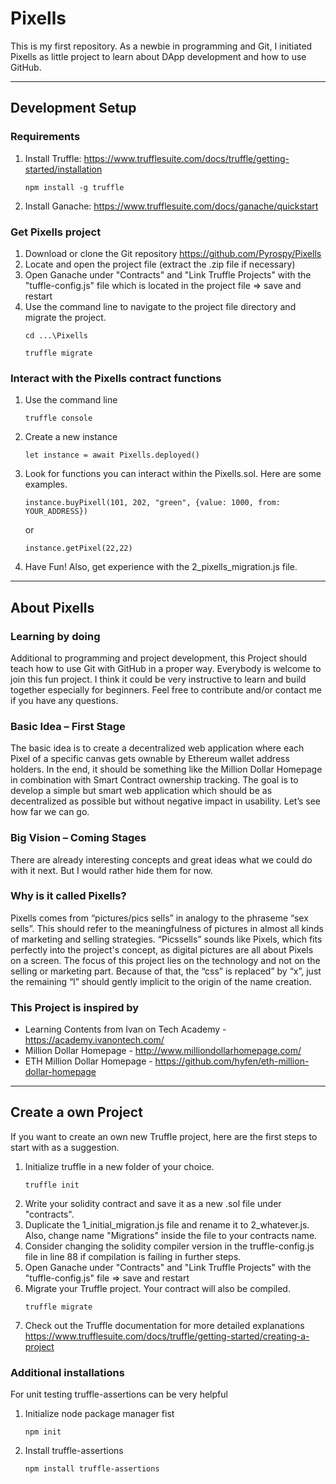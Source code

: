 # Pixells

This is my first repository. As a newbie in programming and Git, I initiated Pixells as little project to learn about DApp development and how to use GitHub.

---

## Development Setup

### Requirements
1. Install Truffle: https://www.trufflesuite.com/docs/truffle/getting-started/installation
    ```
    npm install -g truffle
    ```
2. Install Ganache: https://www.trufflesuite.com/docs/ganache/quickstart

### Get Pixells project 
1. Download or clone the Git repository https://github.com/Pyrospy/Pixells
2. Locate and open the project file (extract the .zip file if necessary)
3. Open Ganache under "Contracts" and "Link Truffle Projects" with the "tuffle-config.js" file which is located in the project file => save and restart
4. Use the command line to navigate to the project file directory and migrate the project.
    ```
    cd ...\Pixells
    ```
    ```
    truffle migrate
    ```
### Interact with the Pixells contract functions
1. Use the command line 
    ```
    truffle console
    ```
2. Create a new instance
    ```
    let instance = await Pixells.deployed()
    ```
3. Look for functions you can interact within the Pixells.sol.
Here are some examples.
    ```
    instance.buyPixell(101, 202, "green", {value: 1000, from: YOUR_ADDRESS})
    ```
    or
    ```
    instance.getPixel(22,22)
    ```
4. Have Fun! Also, get experience with the 2_pixells_migration.js file.

---

## About Pixells

### Learning by doing
Additional to programming and project development, this Project should teach how to use Git with GitHub in a proper way. Everybody is welcome to join this fun project. I think it could be very instructive to learn and build together especially for beginners. Feel free to contribute and/or contact me if you have any questions. 

### Basic Idea – First Stage 
The basic idea is to create a decentralized web application where each Pixel of a specific canvas gets ownable by Ethereum wallet address holders. In the end, it should be something like the Million Dollar Homepage in combination with Smart Contract ownership tracking. The goal is to develop a simple but smart web application which should be as decentralized as possible but without negative impact in usability. Let’s see how far we can go.

### Big Vision – Coming Stages
There are already interesting concepts and great ideas what we could do with it next. But I would rather hide them for now. 

### Why is it called Pixells?
Pixells comes from “pictures/pics sells” in analogy to the phraseme “sex sells”. This should refer to the meaningfulness of pictures in almost all kinds of marketing and selling strategies. “Picssells” sounds like Pixels, which fits perfectly into the project's concept, as digital pictures are all about Pixels on a screen. The focus of this project lies on the technology and not on the selling or marketing part. Because of that, the “css” is replaced” by “x”, just the remaining “l” should gently implicit to the origin of the name creation.   

### This Project is inspired by
*	Learning Contents from Ivan on Tech Academy - https://academy.ivanontech.com/
*	Million Dollar Homepage - http://www.milliondollarhomepage.com/
*	ETH Million Dollar Homepage - https://github.com/hyfen/eth-million-dollar-homepage

---
## Create a own Project
If you want to create an own new Truffle project, here are the first steps to start with as a suggestion. 
1. Initialize truffle in a new folder of your choice.
    ```
    truffle init
    ```
2. Write your solidity contract and save it as a new .sol file under "contracts".
3. Duplicate the 1_initial_migration.js file and rename it to 2_whatever.js. Also, change name "Migrations" inside the file to your contracts name.
4. Consider changing the solidity compiler version in the truffle-config.js file in line 88 if compilation is failing in further steps.
5. Open Ganache under "Contracts" and "Link Truffle Projects" with the "tuffle-config.js" file => save and restart 
6. Migrate your Truffle project. Your contract will also be compiled. 
    ``` 
    truffle migrate  
    ```
7. Check out the Truffle documentation for more detailed explanations https://www.trufflesuite.com/docs/truffle/getting-started/creating-a-project

### Additional installations 
For unit testing truffle-assertions can be very helpful
1. Initialize node package manager fist
    ```
    npm init
    ```
2. Install truffle-assertions
    ```
    npm install truffle-assertions
    ```